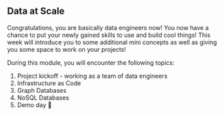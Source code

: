 ## Data at Scale

Congratulations, you are basically data engineers now! You now have a chance to put your newly gained skills to use and build cool things!
This week will introduce you to some additional mini concepts as well as giving you some space to work on your projects!

During this module, you will encounter the following topics:

1. Project kickoff - working as a team of data engineers
2. Infrastructure as Code
3. Graph Databases
4. NoSQL Databases
5. Demo day 🚀
